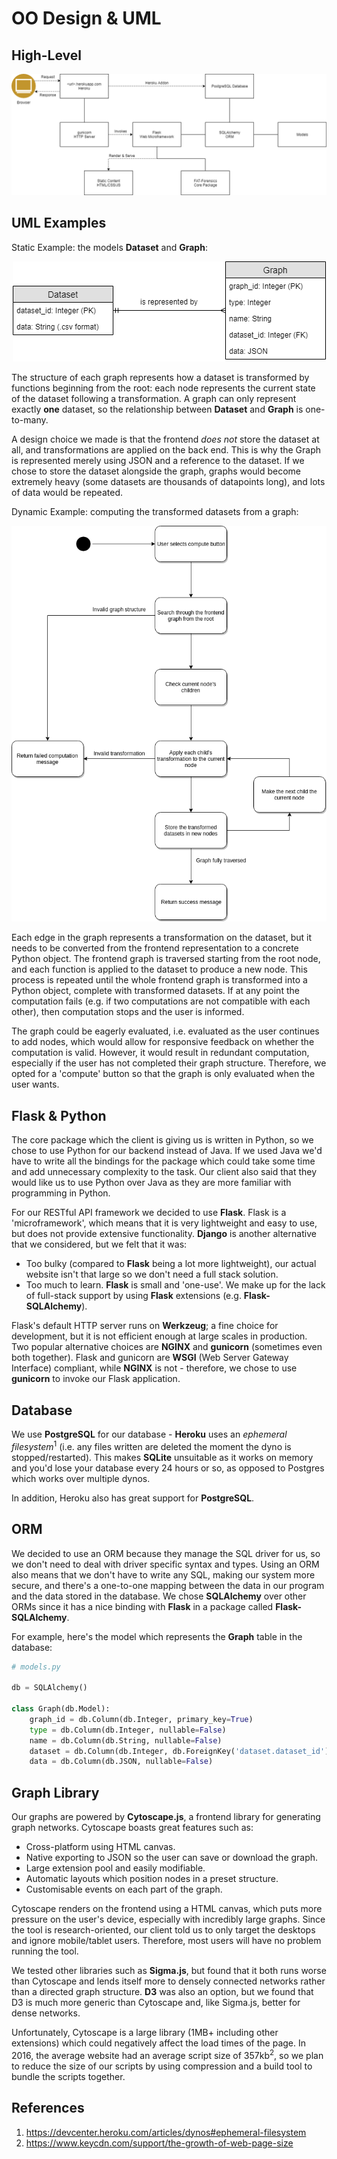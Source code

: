 # OO Design & UML

## High-Level

![High Level Diagram](assets/high-level-diagram.png)

## UML Examples

Static Example: the models **Dataset** and **Graph**:

<div align="center">
    
![Static UML Example](assets/static-uml.png)

</div>

The structure of each graph represents how a dataset is transformed by functions beginning from the root: each node represents the current state of the dataset following a transformation. A graph can only represent exactly **one** dataset, so the relationship between **Dataset** and **Graph** is one-to-many.

A design choice we made is that the frontend *does not* store the dataset at all, and transformations are applied on the back end. This is why the Graph is represented merely using JSON and a reference to the dataset. If we chose to store the dataset alongside the graph, graphs would become extremely heavy (some datasets are thousands of datapoints long), and lots of data would be repeated.

Dynamic Example: computing the transformed datasets from a graph:

<div align="center">

![Dynamic UML Example](assets/dynamic-uml.png)

</div>

Each edge in the graph represents a transformation on the dataset, but it needs to be converted from the frontend representation to a concrete Python object. The frontend graph is traversed starting from the root node, and each function is applied to the dataset to produce a new node. This process is repeated until the whole frontend graph is transformed into a Python object, complete with transformed datasets. If at any point the computation fails (e.g. if two computations are not compatible with each other), then computation stops and the user is informed.

The graph could be eagerly evaluated, i.e. evaluated as the user continues to add nodes, which would allow for responsive feedback on whether the computation is valid. However, it would result in redundant computation, especially if the user has not completed their graph structure. Therefore, we opted for a 'compute' button so that the graph is only evaluated when the user wants.

## Flask & Python

The core package which the client is giving us is written in Python, so we chose to use Python for our backend instead of Java. If we used Java we'd have to write all the bindings for the package which could take some time and add unnecessary complexity to the task. Our client also said that they would like us to use Python over Java as they are more familiar with programming in Python.

For our RESTful API framework we decided to use **Flask**. Flask is a 'microframework', which means that it is very lightweight and easy to use, but does not provide extensive functionality. **Django** is another alternative that we considered, but we felt that it was:

* Too bulky (compared to **Flask** being a lot more lightweight), our actual website isn't that large so we don't need a full stack solution.
* Too much to learn. **Flask** is small and 'one-use'. We make up for the lack of full-stack support by using **Flask** extensions (e.g. **Flask-SQLAlchemy**).

Flask's default HTTP server runs on **Werkzeug**; a fine choice for development, but it is not efficient enough at large scales in production. Two popular alternative choices are **NGINX** and **gunicorn** (sometimes even both together). Flask and gunicorn are **WSGI** (Web Server Gateway Interface) compliant, while **NGINX** is not - therefore, we chose to use **gunicorn** to invoke our Flask application. 

## Database

We use **PostgreSQL** for our database - **Heroku** uses an *ephemeral filesystem*<sup>1</sup> (i.e. any files written are deleted the moment the dyno is stopped/restarted). This makes **SQLite** unsuitable as it works on memory and you'd lose your database every 24 hours or so, as opposed to Postgres which works over multiple dynos.

In addition, Heroku also has great support for **PostgreSQL**.

## ORM

We decided to use an ORM because they manage the SQL driver for us, so we don't need to deal with driver specific syntax and types. Using an ORM also means that we don't have to write any SQL, making our system more secure, and there's a one-to-one mapping between the data in our program and the data stored in the database. We chose **SQLAlchemy** over other ORMs since it has a nice binding with **Flask** in a package called **Flask-SQLAlchemy**.

For example, here's the model which represents the **Graph** table in the database:
```python
# models.py

db = SQLAlchemy()

class Graph(db.Model):
    graph_id = db.Column(db.Integer, primary_key=True)
    type = db.Column(db.Integer, nullable=False)
    name = db.Column(db.String, nullable=False)
    dataset = db.Column(db.Integer, db.ForeignKey('dataset.dataset_id'))
    data = db.Column(db.JSON, nullable=False)
```

## Graph Library

Our graphs are powered by **Cytoscape.js**, a frontend library for generating graph networks. Cytoscape boasts great features such as:

* Cross-platform using HTML canvas.
* Native exporting to JSON so the user can save or download the graph.
* Large extension pool and easily modifiable.
* Automatic layouts which position nodes in a preset structure.
* Customisable events on each part of the graph.

Cytoscape renders on the frontend using a HTML canvas, which puts more pressure on the user's device, especially with incredibly large graphs. Since the tool is research-oriented, our client told us to only target the desktops and ignore mobile/tablet users. Therefore, most users will have no problem running the tool.

We tested other libraries such as **Sigma.js**, but found that it both runs worse than Cytoscape and lends itself more to densely connected networks rather than a directed graph structure. **D3** was also an option, but we found that D3 is much more generic than Cytoscape and, like Sigma.js, better for dense networks.

Unfortunately, Cytoscape is a large library (1MB+ including other extensions) which could negatively affect the load times of the page. In 2016, the average website had an average script size of 357kb<sup>2</sup>, so we plan to reduce the size of our scripts by using compression and a build tool to bundle the scripts together. 

## References
1. https://devcenter.heroku.com/articles/dynos#ephemeral-filesystem
2. https://www.keycdn.com/support/the-growth-of-web-page-size